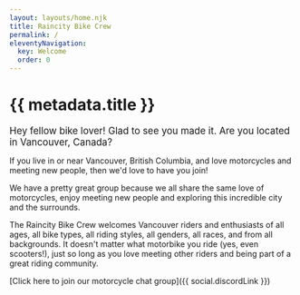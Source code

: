 ```yaml
---
layout: layouts/home.njk
title: Raincity Bike Crew
permalink: /
eleventyNavigation:
  key: Welcome
  order: 0
---
```


<h1 class="visually-hidden">{{ metadata.title }}</h1>

<big>Hey fellow bike lover! Glad to see you made it. Are you located in Vancouver, Canada?</big>

If you live in or near Vancouver, British Columbia, and love motorcycles and meeting new people, then we'd love to have you join!

We have a pretty great group because we all share the same love of motorcycles, enjoy meeting new people and exploring this incredible city and the surrounds.

The Raincity Bike Crew welcomes Vancouver riders and enthusiasts of all ages, all bike types, all riding styles, all genders, all races, and from all backgrounds. It doesn't matter what motorbike you ride (yes, even scooters!), just so long as you love meeting other riders and being part of a great riding community.

[Click here to join our motorcycle chat group]({{ social.discordLink }})
